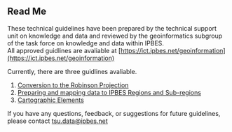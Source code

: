 ## Read Me    

These technical guidelines have been prepared by the technical support unit on knowledge and data and reviewed by the geoinformatics subgroup of the task force on knowledge and data within IPBES.   
All approved guidlines are avaliable at [https://ict.ipbes.net/geoinformation](https://ict.ipbes.net/geoinformation)   

Currently, there are three guidlines avaliable.   
1. [Conversion to the Robinson Projection](https://jkumagai96.github.io/Technical-Guideline-Series/robinson_projection_v2.html)      
2. [Preparing and mapping data to IPBES Regions and Sub-regions](https://jkumagai96.github.io/Technical-Guideline-Series/mapping_regions_v2.html)  
3. [Cartographic Elements](https://jkumagai96.github.io/Technical-Guideline-Series/cartograhic_guidelines_v1.html)  
  
If you have any questions, feedback, or suggestions for future guidelines, please contact tsu.data@ipbes.net     